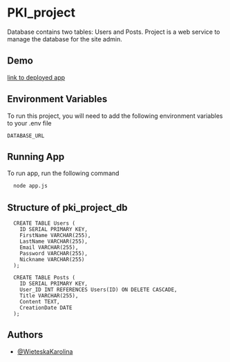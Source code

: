 ﻿# PKI_project
 Database contains two tables: Users and Posts.
 Project is a web service to manage the database for the site admin.
 
 ## Demo

 [link to deployed app](https://pki-project.onrender.com)
 
 ## Environment Variables

To run this project, you will need to add the following environment variables to your .env file

`DATABASE_URL`
 
 ## Running App

To run app, run the following command

```bash
  node app.js
```

## Structure of pki_project_db
```
  CREATE TABLE Users (
    ID SERIAL PRIMARY KEY,
    FirstName VARCHAR(255),
    LastName VARCHAR(255),
    Email VARCHAR(255),
    Password VARCHAR(255),
    Nickname VARCHAR(255)
  );

  CREATE TABLE Posts (
    ID SERIAL PRIMARY KEY,
    User_ID INT REFERENCES Users(ID) ON DELETE CASCADE,
    Title VARCHAR(255),
    Content TEXT,
    CreationDate DATE
  );
```
## Authors

- [@WieteskaKarolina](https://github.com/WieteskaKarolina)
